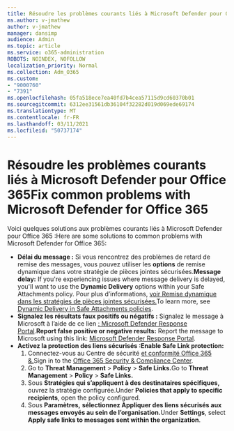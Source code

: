 ```yaml
---
title: Résoudre les problèmes courants liés à Microsoft Defender pour Office 365
ms.author: v-jmathew
author: v-jmathew
manager: dansimp
audience: Admin
ms.topic: article
ms.service: o365-administration
ROBOTS: NOINDEX, NOFOLLOW
localization_priority: Normal
ms.collection: Adm_O365
ms.custom:
- "9000760"
- "7391"
ms.openlocfilehash: 05fa518ece7ea40fd7b4cea57115d9cd60370b01
ms.sourcegitcommit: 6312ee31561db36104f32282d019d069ede69174
ms.translationtype: MT
ms.contentlocale: fr-FR
ms.lasthandoff: 03/11/2021
ms.locfileid: "50737174"
---
```

# <a name="fix-common-problems-with-microsoft-defender-for-office-365"></a><span data-ttu-id="48fb2-102">Résoudre les problèmes courants liés à Microsoft Defender pour Office 365</span><span class="sxs-lookup"><span data-stu-id="48fb2-102">Fix common problems with Microsoft Defender for Office 365</span></span>

<span data-ttu-id="48fb2-103">Voici quelques solutions aux problèmes courants liés à Microsoft Defender pour Office 365 :</span><span class="sxs-lookup"><span data-stu-id="48fb2-103">Here are some solutions to common problems with Microsoft Defender for Office 365:</span></span>

- <span data-ttu-id="48fb2-104">**Délai du message :** Si vous rencontrez des problèmes de retard de remise des messages, vous pouvez utiliser les **options** de remise dynamique dans votre stratégie de pièces jointes sécurisées.</span><span class="sxs-lookup"><span data-stu-id="48fb2-104">**Message delay:** If you're experiencing issues where message delivery is delayed, you'll want to use the **Dynamic Delivery** options within your Safe Attachments policy.</span></span> <span data-ttu-id="48fb2-105">Pour plus d’informations, [voir Remise dynamique dans les stratégies de pièces jointes sécurisées.](https://go.microsoft.com/fwlink/?linkid=2094106)</span><span class="sxs-lookup"><span data-stu-id="48fb2-105">To learn more, see [Dynamic Delivery in Safe Attachments policies](https://go.microsoft.com/fwlink/?linkid=2094106).</span></span>
- <span data-ttu-id="48fb2-106">**Signalez les résultats faux positifs ou négatifs :** Signalez le message à Microsoft à l’aide de ce lien [: Microsoft Defender Response Portal](https://go.microsoft.com/fwlink/?linkid=2092835).</span><span class="sxs-lookup"><span data-stu-id="48fb2-106">**Report false positive or negative results:** Report the message to Microsoft using this link: [Microsoft Defender Response Portal](https://go.microsoft.com/fwlink/?linkid=2092835).</span></span>
- <span data-ttu-id="48fb2-107">**Activez la protection des liens sécurisés :**</span><span class="sxs-lookup"><span data-stu-id="48fb2-107">**Enable Safe Link protection:**</span></span>
    1. <span data-ttu-id="48fb2-108">Connectez-vous au Centre de sécurité [et conformité Office 365 &.](https://go.microsoft.com/fwlink/p/?linkid=2077143)</span><span class="sxs-lookup"><span data-stu-id="48fb2-108">Sign in to the [Office 365 Security & Compliance Center](https://go.microsoft.com/fwlink/p/?linkid=2077143).</span></span>
    2. <span data-ttu-id="48fb2-109">Go to **Threat Management**  >  **Policy**  >  **Safe Links.**</span><span class="sxs-lookup"><span data-stu-id="48fb2-109">Go to **Threat Management** > **Policy** > **Safe Links.**</span></span>
    3. <span data-ttu-id="48fb2-110">Sous **Stratégies qui s’appliquent à des destinataires spécifiques,** ouvrez la stratégie configurée.</span><span class="sxs-lookup"><span data-stu-id="48fb2-110">Under **Policies that apply to specific recipients**, open the policy configured.</span></span>
    4. <span data-ttu-id="48fb2-111">Sous **Paramètres,** **sélectionnez Appliquer des liens sécurisés aux messages envoyés au sein de l’organisation.**</span><span class="sxs-lookup"><span data-stu-id="48fb2-111">Under **Settings**, select **Apply safe links to messages sent within the organization**.</span></span>
